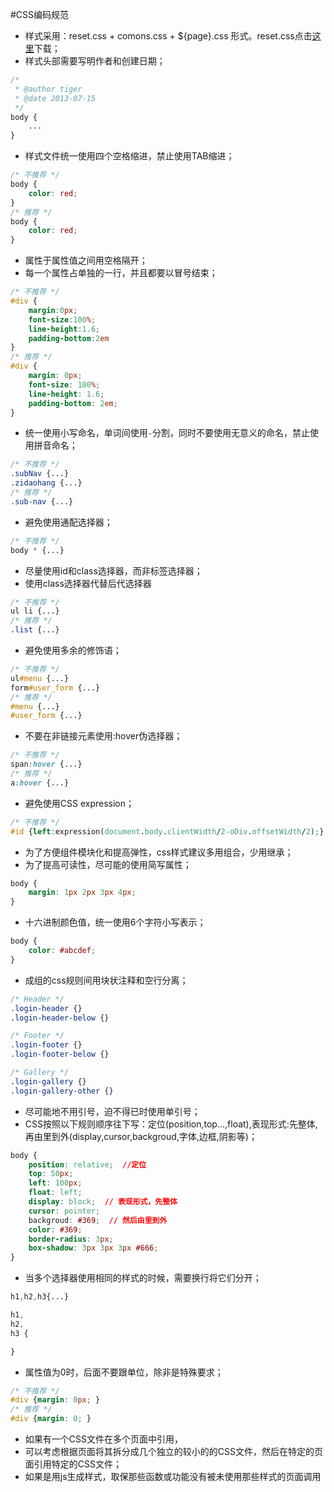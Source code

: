#CSS编码规范

* 样式采用：reset.css + comons.css + ${page}.css 形式。reset.css点击[这里](http://developer.yahoo.com/yui/reset/)下载；
* 样式头部需要写明作者和创建日期；

```css
/*
 * @author tiger
 * @date 2013-07-15
 */
body {
    ...
}
```

* 样式文件统一使用四个空格缩进，禁止使用TAB缩进；

```css
/* 不推荐 */
body {
    color: red;
}
/* 推荐 */
body {
    color: red;
}
```

* 属性于属性值之间用空格隔开；
* 每一个属性占单独的一行，并且都要以冒号结束；

```css
/* 不推荐 */
#div {
    margin:0px; 
    font-size:100%;
    line-height:1.6;
    padding-bottom:2em
}
/* 推荐 */
#div {
    margin: 0px; 
    font-size: 100%;
    line-height: 1.6;
    padding-bottom: 2em;
}
```

* 统一使用小写命名，单词间使用<code>-</code>分割，同时不要使用无意义的命名，禁止使用拼音命名；

```css
/* 不推荐 */
.subNav {...}
.zidaohang {...}
/* 推荐 */
.sub-nav {...}
```

* 避免使用通配选择器；

```css
/* 不推荐 */
body * {...}
```


* 尽量使用id和class选择器，而非标签选择器；
* 使用class选择器代替后代选择器 

```css
/* 不推荐 */
ul li {...}
/* 推荐 */
.list {...}
```

* 避免使用多余的修饰语；

```css
/* 不推荐 */
ul#menu {...}
form#user_form {...}
/* 推荐 */
#menu {...}
#user_form {...}
```

* 不要在非链接元素使用:hover伪选择器；

```css
/* 不推荐 */
span:hover {...}
/* 推荐 */
a:hover {...}
```

* 避免使用CSS expression；

```css
/* 不推荐 */
#id {left:expression(document.body.clientWidth/2-oDiv.offsetWidth/2);}
```

* 为了方便组件模块化和提高弹性，css样式建议多用组合，少用继承；
* 为了提高可读性，尽可能的使用简写属性；

```css
body {
    margin: 1px 2px 3px 4px;
}
```

* 十六进制颜色值，统一使用6个字符小写表示；

```css
body {
    color: #abcdef;
}
```

* 成组的css规则间用块状注释和空行分离；

```css
/* Header */
.login-header {}
.login-header-below {}

/* Footer */
.login-footer {}
.login-footer-below {}

/* Gallery */
.login-gallery {}
.login-gallery-other {}
```

* 尽可能地不用引号，迫不得已时使用单引号；
* CSS按照以下规则顺序往下写：定位(position,top...,float),表现形式:先整体,再由里到外(display,cursor,backgroud,字体,边框,阴影等)；

```css
body {
    position: relative;  //定位
    top: 50px;
    left: 100px;
    float: left;  
    display: block;  // 表现形式，先整体
    cursor: pointer;
    backgroud: #369;  // 然后由里到外
    color: #369;
    border-radius: 3px;
    box-shadow: 3px 3px 3px #666;
}
```

* 当多个选择器使用相同的样式的时候，需要换行将它们分开；

```css
h1,h2,h3{...}

h1,
h2,
h3 {

}
```

* 属性值为0时，后面不要跟单位，除非是特殊要求；

```css
/* 不推荐 */
#div {margin: 0px; }
/* 推荐 */
#div {margin: 0; }
```

* 如果有一个CSS文件在多个页面中引用，
* 可以考虑根据页面将其拆分成几个独立的较小的的CSS文件，然后在特定的页面引用特定的CSS文件；
* 如果是用js生成样式，取保那些函数或功能没有被未使用那些样式的页面调用
